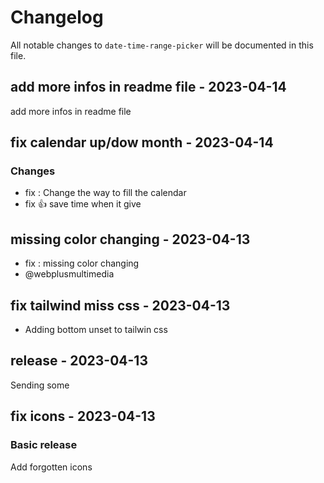# Changelog

All notable changes to `date-time-range-picker` will be documented in this file.

## add more infos in readme file - 2023-04-14

add more infos in readme file

## fix calendar up/dow month - 2023-04-14

### Changes

- fix : Change the way to fill the calendar
- fix :+1:  save time when it give

## missing color changing - 2023-04-13

- fix : missing color changing
- @webplusmultimedia

## fix tailwind miss css - 2023-04-13

- Adding bottom unset to tailwin css

## release - 2023-04-13

Sending some

## fix icons - 2023-04-13

### Basic release

Add forgotten icons
